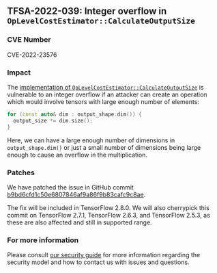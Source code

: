 ## TFSA-2022-039: Integer overflow in `OpLevelCostEstimator::CalculateOutputSize`

### CVE Number
CVE-2022-23576

### Impact
The [implementation of `OpLevelCostEstimator::CalculateOutputSize`](https://github.com/tensorflow/tensorflow/blob/a1320ec1eac186da1d03f033109191f715b2b130/tensorflow/core/grappler/costs/op_level_cost_estimator.cc#L1598-L1617) is vulnerable to an integer overflow if an attacker can create an operation which would involve tensors with large enough number of elements:

```cc
for (const auto& dim : output_shape.dim()) {
  output_size *= dim.size();
}
```

Here, we can have a large enough number of dimensions in `output_shape.dim()` or just a small number of dimensions being large enough to cause an overflow in the multiplication.

### Patches
We have patched the issue in GitHub commit [b9bd6cfd1c50e6807846af9a86f9b83cafc9c8ae](https://github.com/tensorflow/tensorflow/commit/b9bd6cfd1c50e6807846af9a86f9b83cafc9c8ae).

The fix will be included in TensorFlow 2.8.0. We will also cherrypick this commit on TensorFlow 2.7.1, TensorFlow 2.6.3, and TensorFlow 2.5.3, as these are also affected and still in supported range.

### For more information
Please consult [our security guide](https://github.com/tensorflow/tensorflow/blob/master/SECURITY.md) for more information regarding the security model and how to contact us with issues and questions.
